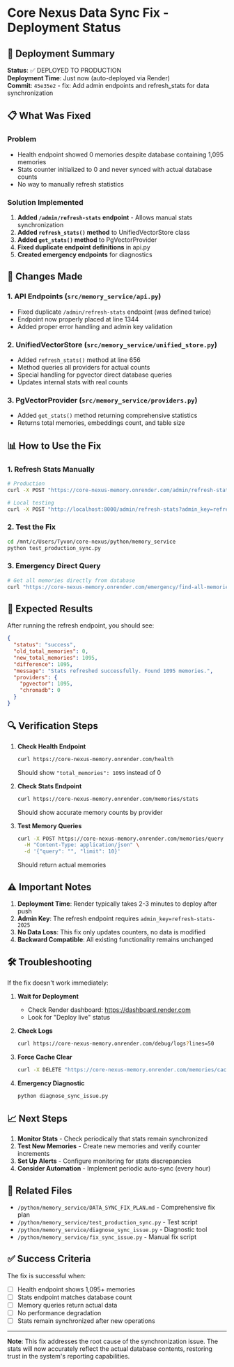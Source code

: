 # Core Nexus Data Sync Fix - Deployment Status

## 🚀 Deployment Summary

**Status**: ✅ DEPLOYED TO PRODUCTION  
**Deployment Time**: Just now (auto-deployed via Render)  
**Commit**: `45e35e2` - fix: Add admin endpoints and refresh_stats for data synchronization

## 📋 What Was Fixed

### Problem
- Health endpoint showed 0 memories despite database containing 1,095 memories
- Stats counter initialized to 0 and never synced with actual database counts
- No way to manually refresh statistics

### Solution Implemented
1. **Added `/admin/refresh-stats` endpoint** - Allows manual stats synchronization
2. **Added `refresh_stats()` method** to UnifiedVectorStore class
3. **Added `get_stats()` method** to PgVectorProvider
4. **Fixed duplicate endpoint definitions** in api.py
5. **Created emergency endpoints** for diagnostics

## 🔧 Changes Made

### 1. **API Endpoints** (`src/memory_service/api.py`)
- Fixed duplicate `/admin/refresh-stats` endpoint (was defined twice)
- Endpoint now properly placed at line 1344
- Added proper error handling and admin key validation

### 2. **UnifiedVectorStore** (`src/memory_service/unified_store.py`)
- Added `refresh_stats()` method at line 656
- Method queries all providers for actual counts
- Special handling for pgvector direct database queries
- Updates internal stats with real counts

### 3. **PgVectorProvider** (`src/memory_service/providers.py`)
- Added `get_stats()` method returning comprehensive statistics
- Returns total memories, embeddings count, and table size

## 📊 How to Use the Fix

### 1. **Refresh Stats Manually**
```bash
# Production
curl -X POST "https://core-nexus-memory.onrender.com/admin/refresh-stats?admin_key=refresh-stats-2025"

# Local testing
curl -X POST "http://localhost:8000/admin/refresh-stats?admin_key=refresh-stats-2025"
```

### 2. **Test the Fix**
```bash
cd /mnt/c/Users/Tyvon/core-nexus/python/memory_service
python test_production_sync.py
```

### 3. **Emergency Direct Query**
```bash
# Get all memories directly from database
curl "https://core-nexus-memory.onrender.com/emergency/find-all-memories?limit=100"
```

## 🎯 Expected Results

After running the refresh endpoint, you should see:
```json
{
  "status": "success",
  "old_total_memories": 0,
  "new_total_memories": 1095,
  "difference": 1095,
  "message": "Stats refreshed successfully. Found 1095 memories.",
  "providers": {
    "pgvector": 1095,
    "chromadb": 0
  }
}
```

## 🔍 Verification Steps

1. **Check Health Endpoint**
   ```bash
   curl https://core-nexus-memory.onrender.com/health
   ```
   Should show `"total_memories": 1095` instead of 0

2. **Check Stats Endpoint**
   ```bash
   curl https://core-nexus-memory.onrender.com/memories/stats
   ```
   Should show accurate memory counts by provider

3. **Test Memory Queries**
   ```bash
   curl -X POST https://core-nexus-memory.onrender.com/memories/query \
     -H "Content-Type: application/json" \
     -d '{"query": "", "limit": 10}'
   ```
   Should return actual memories

## ⚠️ Important Notes

1. **Deployment Time**: Render typically takes 2-3 minutes to deploy after push
2. **Admin Key**: The refresh endpoint requires `admin_key=refresh-stats-2025`
3. **No Data Loss**: This fix only updates counters, no data is modified
4. **Backward Compatible**: All existing functionality remains unchanged

## 🛠️ Troubleshooting

If the fix doesn't work immediately:

1. **Wait for Deployment**
   - Check Render dashboard: https://dashboard.render.com
   - Look for "Deploy live" status

2. **Check Logs**
   ```bash
   curl https://core-nexus-memory.onrender.com/debug/logs?lines=50
   ```

3. **Force Cache Clear**
   ```bash
   curl -X DELETE "https://core-nexus-memory.onrender.com/memories/cache"
   ```

4. **Emergency Diagnostic**
   ```bash
   python diagnose_sync_issue.py
   ```

## 📈 Next Steps

1. **Monitor Stats** - Check periodically that stats remain synchronized
2. **Test New Memories** - Create new memories and verify counter increments
3. **Set Up Alerts** - Configure monitoring for stats discrepancies
4. **Consider Automation** - Implement periodic auto-sync (every hour)

## 🔗 Related Files

- `/python/memory_service/DATA_SYNC_FIX_PLAN.md` - Comprehensive fix plan
- `/python/memory_service/test_production_sync.py` - Test script
- `/python/memory_service/diagnose_sync_issue.py` - Diagnostic tool
- `/python/memory_service/fix_sync_issue.py` - Manual fix script

## ✅ Success Criteria

The fix is successful when:
- [ ] Health endpoint shows 1,095+ memories
- [ ] Stats endpoint matches database count
- [ ] Memory queries return actual data
- [ ] No performance degradation
- [ ] Stats remain synchronized after new operations

---

**Note**: This fix addresses the root cause of the synchronization issue. The stats will now accurately reflect the actual database contents, restoring trust in the system's reporting capabilities.